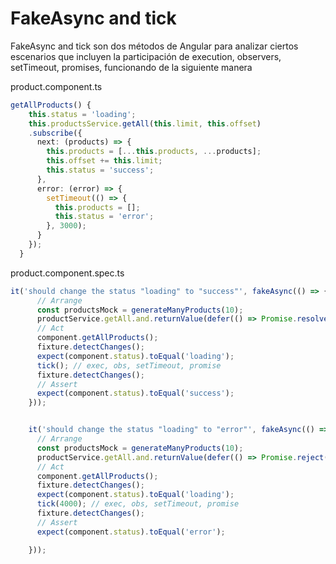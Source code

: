 # FakeAsync and tick

FakeAsync and tick son dos métodos de Angular para analizar ciertos escenarios que incluyen la participación de execution, observers, setTimeout, promises, funcionando de la siguiente manera

product.component.ts
```ts
getAllProducts() {
    this.status = 'loading';
    this.productsService.getAll(this.limit, this.offset)
    .subscribe({
      next: (products) => {
        this.products = [...this.products, ...products];
        this.offset += this.limit;
        this.status = 'success';
      },
      error: (error) => {
        setTimeout(() => {
          this.products = [];
          this.status = 'error';
        }, 3000);
      }
    });
  }
```

product.component.spec.ts
```ts
it('should change the status "loading" to "success"', fakeAsync(() => {
      // Arrange
      const productsMock = generateManyProducts(10);
      productService.getAll.and.returnValue(defer(() => Promise.resolve(productsMock)));
      // Act
      component.getAllProducts();
      fixture.detectChanges();
      expect(component.status).toEqual('loading');
      tick(); // exec, obs, setTimeout, promise
      fixture.detectChanges();
      // Assert
      expect(component.status).toEqual('success');
    }));


    it('should change the status "loading" to "error"', fakeAsync(() => {
      // Arrange
      const productsMock = generateManyProducts(10);
      productService.getAll.and.returnValue(defer(() => Promise.reject('error')));
      // Act
      component.getAllProducts();
      fixture.detectChanges();
      expect(component.status).toEqual('loading');
      tick(4000); // exec, obs, setTimeout, promise
      fixture.detectChanges();
      // Assert
      expect(component.status).toEqual('error');

    }));
```